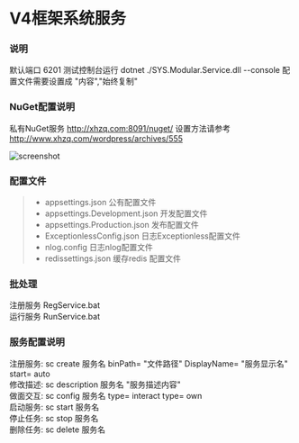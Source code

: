 # V4框架系统服务

### 说明

 默认端口 6201
 测试控制台运行 dotnet ./SYS.Modular.Service.dll --console
 配置文件需要设置成 "内容","始终复制"


### NuGet配置说明 
私有NuGet服务 http://xhzq.com:8091/nuget/
设置方法请参考 http://www.xhzq.com/wordpress/archives/555

![screenshot](http://www.xhzq.com/wordpress/wp-content/uploads/2019/01/img_5c36b08bb67b2.png)


### 配置文件

> * appsettings.json                公有配置文件
> * appsettings.Development.json    开发配置文件
> * appsettings.Production.json     发布配置文件
> * ExceptionlessConfig.json        日志Exceptionless配置文件
> * nlog.config                     日志nlog配置文件
> * redissettings.json              缓存redis 配置文件



### 批处理 

 注册服务 RegService.bat                  
 运行服务 RunService.bat                  


### 服务配置说明 

 注册服务: sc create 服务名 binPath= "文件路径" DisplayName= "服务显示名" start= auto                   
 修改描述: sc description 服务名  "服务描述内容"                   
 做面交互: sc config 服务名  type= interact type= own                   
 启动服务: sc start 服务名                   
 停止任务: sc stop 服务名                   
 删除任务: sc delete 服务名                   



